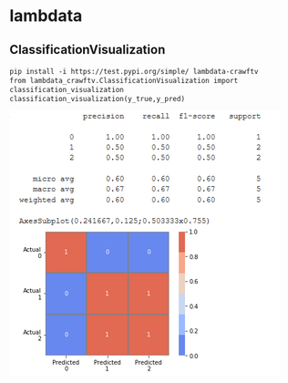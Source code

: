 # lambdata
## ClassificationVisualization
```
pip install -i https://test.pypi.org/simple/ lambdata-crawftv
from lambdata_crawftv.ClassificationVisualization import classification_visualization
classification_visualization(y_true,y_pred)
```
![Screenshot of full output](classification_visualization.PNG)
